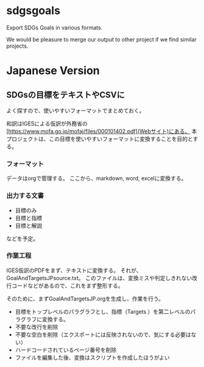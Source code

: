 # sdgsgoals
Export SDGs Goals in various formats.

We would be pleasure to merge our output to other project if we find similar projects.

# Japanese Version
## SDGsの目標をテキストやCSVに
よく探すので、使いやすいフォーマットでまとめておく。

和訳はIGESによる仮訳が外務省の[https://www.mofa.go.jp/mofaj/files/000101402.pdf](Webサイト)にある。
本プロジェクトは、この目標を使いやすいフォーマットに変換することを目的とする。

### フォーマット
データはorgで管理する。
ここから、markdown, word, excelに変換する。

### 出力する文書
- 目標のみ
- 目標と指標
- 目標と解説

などを予定。

### 作業工程
IGES仮訳のPDFをまず、テキストに変換する。
それが、GoalAndTargetsJPsource.txt。
このファイルは、変換ミスや判定しきれない改行コードなどがあるので、これをまず整形する。

そのために、まずGoalAndTargetsJP.orgを生成し、作業を行う。

- 目標をトップレベルのパラグラフとし、指標（Targets ）を第二レベルのパラグラフに変換する。
- 不要な改行を削除
- 不要な空白を削除（エクスポートには反映されないので、気にする必要はない）
- ハードコードされているページ番号を削除
- ファイルを編集した後、変換はスクリプトを作成したほうがよい
